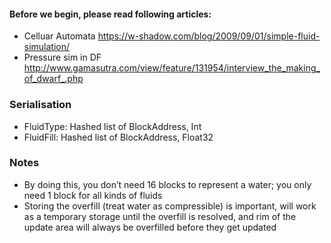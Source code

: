 #### Before we begin, please read following articles:

- Celluar Automata https://w-shadow.com/blog/2009/09/01/simple-fluid-simulation/
- Pressure sim in DF http://www.gamasutra.com/view/feature/131954/interview_the_making_of_dwarf_.php

### Serialisation
- FluidType: Hashed list of BlockAddress, Int
- FluidFill: Hashed list of BlockAddress, Float32

### Notes
- By doing this, you don’t need 16 blocks to represent a water; you only need 1 block for all kinds of fluids
- Storing the overfill (treat water as compressible) is important, will work as a temporary storage until the overfill is resolved, and rim of the update area will always be overfilled before they get updated
